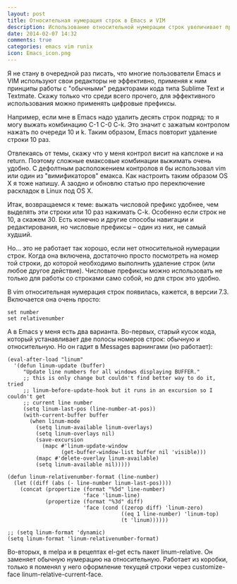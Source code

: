 ```yaml
---
layout: post
title: Относительная нумерация строк в Emacs и VIM
description: Использование относительной нумерации строк увеличивает продуктивность работы в Emacs и VIM
date: 2014-02-07 14:32
comments: true
categories: emacs vim runix
icon: Emacs_icon.png
---
```


Я не стану в очередной раз писать, что многие пользователи Emacs и VIM используют свои редакторы не эффективно, применяя к ним принципы работы с "обычными" редакторами кода типа Sublime Text и Textmate. Скажу только что среди всего прочего, для эффективного использования можно применять цифровые префиксы.

Например, если мне в Emacs надо удалить десять строк подряд: то я могу выжать комбинацию C-1 C-0 C-k. Это значит с зажатым контролом нажать по очереди 10 и k. Таким образом, Emacs повторит удаление строки 10 раз.

Отвлекаясь от темы, скажу что у меня контрол висит на капслоке и на return. Поэтому сложные емаксовые комбинации выжимать очень удобно. С дефолтным расположением контролов я бы использовал vim или один из "вимификаторов" емакса. Как настроить таким образом OS X я тоже напишу. А заодно и обновлю статью про переключение раскладок в Linux под OS X.

Итак, возвращаемся к теме: выжать числовой префикс удобнее, чем выделять эти строки или 10 раз нажимать C-k. Особенно если строк не 10, а скажем 30. Есть конечно и другие способы навигации и редактирования, но числовые префиксы – один из них, не самый худший.

Но... это не работает так хорошо, если нет относительной нумерации строк. Когда она включена, достаточно просто посмотреть на номер той строки, до которой необходимо выполнить удаление строк (или любое другое действие). Числовые префиксы можно использовать не только для работы со строками само собой, но для строк это удобно.

В vim относительная нумерация строк появилась, кажется, в версии 7.3. Включается она очень просто:

    set number
    set relativenumber

А в Emacs у меня есть два варианта. Во-первых, старый кусок кода, который устанавливает две полосы номеров строк: обычную и относительную. Но он гадит в Messages варнингами (но работает):

	(eval-after-load "linum"
	  '(defun linum-update (buffer)
	     "Update line numbers for all windows displaying BUFFER."
	     ;; this is only change but couldn't find better way to do it, tried
	     ;; linum-before-update-hook but it runs in an excursion so I couldn't get
	     ;; current line number
	     (setq linum-last-pos (line-number-at-pos))
	     (with-current-buffer buffer
	       (when linum-mode
	         (setq linum-available linum-overlays)
	         (setq linum-overlays nil)
	         (save-excursion
	           (mapc #'linum-update-window
	                 (get-buffer-window-list buffer nil 'visible)))
	         (mapc #'delete-overlay linum-available)
	         (setq linum-available nil)))))
	
	(defun linum-relativenumber-format (line-number)
	  (let ((diff (abs (- line-number linum-last-pos))))
	    (concat (propertize (format "%5d" line-number)
	                        'face 'linum-line)
	            (propertize (format "%3d" diff)
	                        'face (cond ((zerop diff) 'linum-zero)
	                                    ((eq 1 line-number) 'linum-top)
	                                    (t 'linum))))))
	
	;; (setq linum-format 'dynamic)
	(setq linum-format 'linum-relativenumber-format)

Во-вторых, в melpa и в рецептах el-get есть пакет linum-relative. Он заменяет обычную нумерацию на относительную. Работает из коробки, только я поменял у него оформление текущей строки через customize-face linum-relative-current-face.
